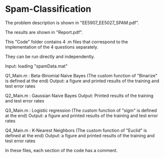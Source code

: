# Spam-Classification

The problem description is shown in "EE5907_EE5027_SPAM.pdf".

The results are shown in "Report.pdf".

This "Code" folder contains 4 .m files that correspond to the implementation of the 4 questions separately.

They can be run directly and independently. 

Input: loading "spamData.mat"

Q1_Main.m :
	Beta-Binomial Naive Bayes
	(The custom function of "Binarize" is defined at the end)
	Output: a figure and printed results of the training and test error rates

Q2_Main.m :
	Gaussian Naive Bayes
	Output: Printed results of the training and test error rates

Q3_Main.m :
	Logistic regression
	(The custom function of "sigm" is defined at the end)
	Output: a figure and printed results of the training and test error rates

Q4_Main.m :
	K-Nearest Neighbors
	(The custom function of "Euclid" is defined at the end)
	Output: a figure and printed results of the training and test error rates

In these files, each section of the code has a comment.
